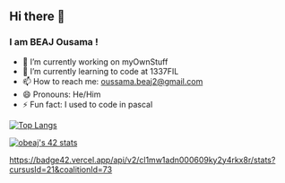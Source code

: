 ## Hi there 👋
### I am BEAJ Ousama !

- 🔭 I’m currently working on myOwnStuff
- 🌱 I’m currently learning to code at 1337FIL
- 📫 How to reach me: oussama.beaj2@gmail.com
- 😄 Pronouns: He/Him
- ⚡ Fun fact: I used to code in pascal

[![Top Langs](https://github-readme-stats.vercel.app/api/top-langs/?username=BEAJousama&layout=compact)](https://github.com/anuraghazra/github-readme-stats)

[![obeaj's 42 stats](https://badge42.vercel.app/api/v2/cl1mw1adn000609ky2y4rkx8r/stats?cursusId=21&coalitionId=73)](https://github.com/JaeSeoKim/badge42)

https://badge42.vercel.app/api/v2/cl1mw1adn000609ky2y4rkx8r/stats?cursusId=21&coalitionId=73
